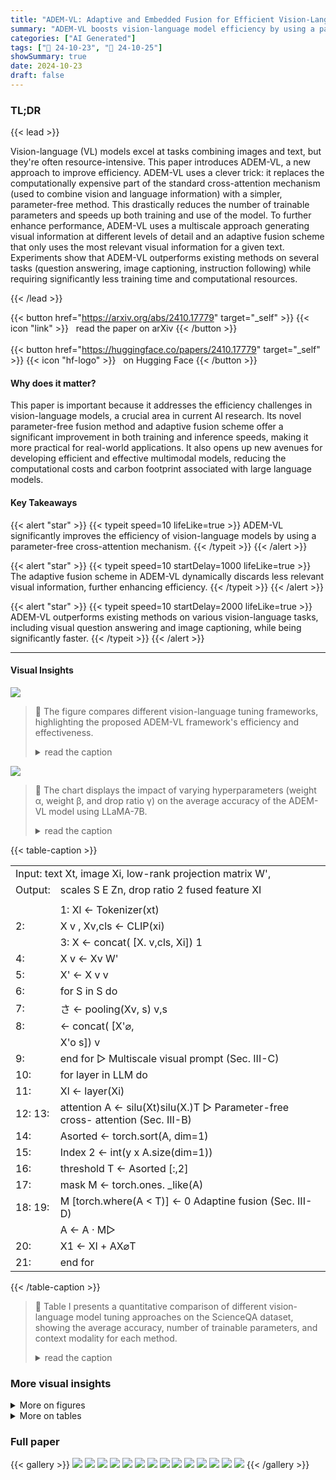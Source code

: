 ```yaml
---
title: "ADEM-VL: Adaptive and Embedded Fusion for Efficient Vision-Language Tuning"
summary: "ADEM-VL boosts vision-language model efficiency by using a parameter-free cross-attention mechanism and an adaptive fusion scheme, achieving state-of-the-art accuracy with reduced computational demand..."
categories: ["AI Generated"]
tags: ["🔖 24-10-23", "🤗 24-10-25"]
showSummary: true
date: 2024-10-23
draft: false
---
```


### TL;DR


{{< lead >}}

Vision-language (VL) models excel at tasks combining images and text, but they're often resource-intensive.  This paper introduces ADEM-VL, a new approach to improve efficiency.  ADEM-VL uses a clever trick: it replaces the computationally expensive part of the standard cross-attention mechanism (used to combine vision and language information) with a simpler, parameter-free method. This drastically reduces the number of trainable parameters and speeds up both training and use of the model. To further enhance performance, ADEM-VL uses a multiscale approach generating visual information at different levels of detail and an adaptive fusion scheme that only uses the most relevant visual information for a given text. Experiments show that ADEM-VL outperforms existing methods on several tasks (question answering, image captioning, instruction following) while requiring significantly less training time and computational resources.

{{< /lead >}}


{{< button href="https://arxiv.org/abs/2410.17779" target="_self" >}}
{{< icon "link" >}} &nbsp; read the paper on arXiv
{{< /button >}}
<br><br>
{{< button href="https://huggingface.co/papers/2410.17779" target="_self" >}}
{{< icon "hf-logo" >}} &nbsp; on Hugging Face
{{< /button >}}

#### Why does it matter?
This paper is important because it addresses the efficiency challenges in vision-language models, a crucial area in current AI research.  Its novel parameter-free fusion method and adaptive fusion scheme offer a significant improvement in both training and inference speeds, making it more practical for real-world applications. It also opens up new avenues for developing efficient and effective multimodal models, reducing the computational costs and carbon footprint associated with large language models.
#### Key Takeaways

{{< alert "star" >}}
{{< typeit speed=10 lifeLike=true >}} ADEM-VL significantly improves the efficiency of vision-language models by using a parameter-free cross-attention mechanism. {{< /typeit >}}
{{< /alert >}}

{{< alert "star" >}}
{{< typeit speed=10 startDelay=1000 lifeLike=true >}} The adaptive fusion scheme in ADEM-VL dynamically discards less relevant visual information, further enhancing efficiency. {{< /typeit >}}
{{< /alert >}}

{{< alert "star" >}}
{{< typeit speed=10 startDelay=2000 lifeLike=true >}} ADEM-VL outperforms existing methods on various vision-language tasks, including visual question answering and image captioning, while being significantly faster. {{< /typeit >}}
{{< /alert >}}

------
#### Visual Insights



![](figures/figures_4_0.png)

> 🔼 The figure compares different vision-language tuning frameworks, highlighting the proposed ADEM-VL framework's efficiency and effectiveness.
> <details>
> <summary>read the caption</summary>
> Fig. 1. Comparison of different vision-language tuning frameworks: (a) Methods that directly extend the input space of the language model with extracted vision features. (b) Methods that fuse vision information into the language model via cross-attention. (c) Our proposed ADEM-VL framework, which incorporates parameter-free cross-attention, multiscale visual prompting, and adaptive multimodal fusion designs. This approach ensures both parameter and computational efficiency while delivering promising performance.
> </details>





![](charts/charts_11_0.png)

> 🔼 The chart displays the impact of varying hyperparameters (weight α, weight β, and drop ratio γ) on the average accuracy of the ADEM-VL model using LLaMA-7B.
> <details>
> <summary>read the caption</summary>
> Fig. 2. Comparison of different hyperparameter settings in the ADEM-VL with LLaMA-7B as the language model.
> </details>





{{< table-caption >}}
<br><table id='4' style='font-size:16px'><tr><td colspan="2">Input: text Xt, image Xi, low-rank projection matrix W',</td></tr><tr><td>Output:</td><td>scales S E Zn, drop ratio 2 fused feature XI</td></tr><tr><td colspan="2"></td></tr><tr><td></td><td>1: Xl ← Tokenizer(xt)</td></tr><tr><td>2:</td><td>X v , Xv,cls ← CLIP(xi)</td></tr><tr><td></td><td>3: X ← concat( [X. v,cls, Xi]) 1</td></tr><tr><td>4:</td><td>X v ← Xv W'</td></tr><tr><td>5:</td><td>X' ← X v v</td></tr><tr><td>6:</td><td>for S in S do</td></tr><tr><td>7:</td><td>さ ← pooling(Xv, s) v,s</td></tr><tr><td>8:</td><td>← concat( [X'⌀,</td></tr><tr><td></td><td>X'o s]) v</td></tr><tr><td>9:</td><td>end for ▷ Multiscale visual prompt (Sec. III-C)</td></tr><tr><td>10:</td><td>for layer in LLM do</td></tr><tr><td>11:</td><td>Xl ← layer(Xi)</td></tr><tr><td>12: 13:</td><td>attention A ← silu(Xt)silu(X.)T ▷ Parameter-free cross- attention (Sec. III-B)</td></tr><tr><td>14:</td><td>Asorted ← torch.sort(A, dim=1)</td></tr><tr><td>15:</td><td>Index 2 ← int(y x A.size(dim=1))</td></tr><tr><td>16:</td><td>threshold T ← Asorted [:,2]</td></tr><tr><td>17:</td><td>mask M ← torch.ones. _like(A)</td></tr><tr><td>18: 19:</td><td>M [torch.where(A < T)] ← 0 Adaptine fusion (Sec. III-D)</td></tr><tr><td></td><td>A ← A · M▷</td></tr><tr><td>20:</td><td>X1 ← Xl + AX⌀T</td></tr><tr><td>21:</td><td>end for</td></tr></table>{{< /table-caption >}}

> 🔼 Table I presents a quantitative comparison of different vision-language model tuning approaches on the ScienceQA dataset, showing the average accuracy, number of trainable parameters, and context modality for each method.
> <details>
> <summary>read the caption</summary>
> TABLE I EVALUATION RESULTS ON SCIENCEQA TEST SET. NAT = NATURAL SCIENCE, SOC = SOCIAL SCIENCE, LAN = LANGUAGE SCIENCE, TXT = TEXT CONTEXT, IMG = IMAGE CONTEXT, NO = NO CONTEXT, G1-6 = GRADES 1-6, G7-12 = GRADES 7-12.
> </details>



### More visual insights

<details>
<summary>More on figures
</summary>


![](figures/figures_11_0.png)

> 🔼 The figure shows examples of image captioning results, visualizing the adaptive fusion module's feature dropping decisions for two different image scales.
> <details>
> <summary>read the caption</summary>
> Fig. 3. Visualization of image captioning results with LLaMA-7B. In each row, the left figure is the original image, while the middle and right figures demonstrate the dropping decisions for features at two different scales.
> </details>



![](figures/figures_11_1.png)

> 🔼 The figure compares three different vision-language tuning frameworks, highlighting the proposed ADEM-VL framework's efficiency and effectiveness in multimodal fusion.
> <details>
> <summary>read the caption</summary>
> Fig. 1. Comparison of different vision-language tuning frameworks: (a) Methods that directly extend the input space of the language model with extracted vision features. (b) Methods that fuse vision information into the language model via cross-attention. (c) Our proposed ADEM-VL framework, which incorporates parameter-free cross-attention, multiscale visual prompting, and adaptive multimodal fusion designs. This approach ensures both parameter and computational efficiency while delivering promising performance.
> </details>



![](figures/figures_11_2.png)

> 🔼 The figure compares different vision-language tuning frameworks, highlighting the proposed ADEM-VL framework's parameter and computational efficiency.
> <details>
> <summary>read the caption</summary>
> Fig. 1. Comparison of different vision-language tuning frameworks: (a) Methods that directly extend the input space of the language model with extracted vision features. (b) Methods that fuse vision information into the language model via cross-attention. (c) Our proposed ADEM-VL framework, which incorporates parameter-free cross-attention, multiscale visual prompting, and adaptive multimodal fusion designs. This approach ensures both parameter and computational efficiency while delivering promising performance.
> </details>



![](figures/figures_11_3.png)

> 🔼 The figure visualizes image captioning results, showing the original image and the model's decisions on dropping image features at different scales.
> <details>
> <summary>read the caption</summary>
> Fig. 3. Visualization of image captioning results with LLaMA-7B. In each row, the left figure is the original image, while the middle and right figures demonstrate the dropping decisions for features at two different scales.
> </details>



![](figures/figures_11_4.png)

> 🔼 The figure compares different vision-language tuning frameworks, highlighting the proposed ADEM-VL framework's efficient and adaptive multimodal fusion approach.
> <details>
> <summary>read the caption</summary>
> Fig. 1. Comparison of different vision-language tuning frameworks: (a) Methods that directly extend the input space of the language model with extracted vision features. (b) Methods that fuse vision information into the language model via cross-attention. (c) Our proposed ADEM-VL framework, which incorporates parameter-free cross-attention, multiscale visual prompting, and adaptive multimodal fusion designs. This approach ensures both parameter and computational efficiency while delivering promising performance.
> </details>



![](figures/figures_11_5.png)

> 🔼 The figure visualizes image captioning results, showing the original image and how the model's attention mechanism dynamically discards less relevant visual features at different scales.
> <details>
> <summary>read the caption</summary>
> Fig. 3. Visualization of image captioning results with LLaMA-7B. In each row, the left figure is the original image, while the middle and right figures demonstrate the dropping decisions for features at two different scales.
> </details>



![](figures/figures_11_6.png)

> 🔼 The figure visualizes the adaptive feature dropping mechanism of ADEM-VL for image captioning by showing original images and their corresponding feature attention maps at two scales.
> <details>
> <summary>read the caption</summary>
> Fig. 3. Visualization of image captioning results with LLaMA-7B. In each row, the left figure is the original image, while the middle and right figures demonstrate the dropping decisions for features at two different scales.
> </details>



![](figures/figures_12_0.png)

> 🔼 The figure shows four examples of zero-shot instruction following tasks performed by the LLaMA-7B model, demonstrating its ability to generate appropriate responses to image and instruction pairs.
> <details>
> <summary>read the caption</summary>
> Fig. 4. Examples of zero-shot instruction-following tasks with LLaMA-7B.
> </details>



![](figures/figures_12_1.png)

> 🔼 Figure 1 compares different vision-language tuning frameworks, highlighting the proposed ADEM-VL framework's parameter and computationally efficient design incorporating parameter-free cross-attention, multiscale visual prompting, and adaptive fusion.
> <details>
> <summary>read the caption</summary>
> Fig. 1. Comparison of different vision-language tuning frameworks: (a) Methods that directly extend the input space of the language model with extracted vision features. (b) Methods that fuse vision information into the language model via cross-attention. (c) Our proposed ADEM-VL framework, which incorporates parameter-free cross-attention, multiscale visual prompting, and adaptive multimodal fusion designs. This approach ensures both parameter and computational efficiency while delivering promising performance.
> </details>



![](figures/figures_12_2.png)

> 🔼 The figure compares different vision-language tuning frameworks, highlighting the proposed ADEM-VL framework's efficient multimodal fusion approach.
> <details>
> <summary>read the caption</summary>
> Fig. 1. Comparison of different vision-language tuning frameworks: (a) Methods that directly extend the input space of the language model with extracted vision features. (b) Methods that fuse vision information into the language model via cross-attention. (c) Our proposed ADEM-VL framework, which incorporates parameter-free cross-attention, multiscale visual prompting, and adaptive multimodal fusion designs. This approach ensures both parameter and computational efficiency while delivering promising performance.
> </details>



![](figures/figures_12_3.png)

> 🔼 The figure compares three different vision-language tuning frameworks: input space fusion, intermediate layer fusion with cross-attention, and the proposed ADEM-VL framework which uses parameter-free cross-attention, multiscale visual prompting, and adaptive fusion.
> <details>
> <summary>read the caption</summary>
> Fig. 1. Comparison of different vision-language tuning frameworks: (a) Methods that directly extend the input space of the language model with extracted vision features. (b) Methods that fuse vision information into the language model via cross-attention. (c) Our proposed ADEM-VL framework, which incorporates parameter-free cross-attention, multiscale visual prompting, and adaptive multimodal fusion designs. This approach ensures both parameter and computational efficiency while delivering promising performance.
> </details>



</details>




<details>
<summary>More on tables
</summary>


{{< table-caption >}}
<table id='4' style='font-size:18px'><tr><td rowspan="2">Method</td><td colspan="2">#Param</td><td colspan="3">Subject</td><td colspan="3">Context Modality</td><td colspan="2">Grade</td><td rowspan="2">Average</td></tr><tr><td>Trainable</td><td>LLM</td><td>NAT</td><td>SOC</td><td>LAN</td><td>TXT</td><td>IMG</td><td>NO</td><td>G1-6 G7-12</td><td></td></tr><tr><td colspan="12">Zero-/few-shot methods</td></tr><tr><td>Human [68]</td><td>-</td><td>-</td><td>90.23</td><td>84.97</td><td>87.48</td><td>89.60</td><td>87.50</td><td>88.10</td><td>91.59</td><td>82.42</td><td>88.40</td></tr><tr><td>GPT-3.5 [68]</td><td>-</td><td>-</td><td>74.64</td><td>69.74</td><td>76.00</td><td>74.44</td><td>67.28</td><td>77.42</td><td>76.80</td><td>68.89</td><td>73.97</td></tr><tr><td>GPT-3.5 [68]</td><td>-</td><td>-</td><td>75.44</td><td>70.87</td><td>78.09</td><td>74.68</td><td>67.43</td><td>79.93</td><td>78.23</td><td>69.68</td><td>75.17</td></tr><tr><td>GPT-4 []</td><td>-</td><td>-</td><td>84.06</td><td>73.45</td><td>87.36</td><td>81.87</td><td>70.75</td><td>90.73</td><td>84.69</td><td>79.10</td><td>82.69</td></tr><tr><td colspan="12">Full training methods</td></tr><tr><td>UnifiedQA [68]</td><td>223M</td><td>-</td><td>71.00</td><td>76.04</td><td>78.91</td><td>66.42</td><td>66.53</td><td>81.81</td><td>77.06</td><td>68.82</td><td>74.11</td></tr><tr><td>MM-CoTBase [69]</td><td>223M</td><td>-</td><td>87.52</td><td>77.17</td><td>85.82</td><td>87.88</td><td>82.90</td><td>86.83</td><td>84.65</td><td>85.37</td><td>84.91</td></tr><tr><td>MM-CoTLarge [69]</td><td>733M</td><td>-</td><td>95.91</td><td>82.00</td><td>90.82</td><td>95.26</td><td>88.80</td><td>92.89</td><td>92.44</td><td>90.31</td><td>91.68</td></tr><tr><td>LLaVA []</td><td>7B</td><td>7B</td><td>-</td><td>-</td><td>-</td><td>-</td><td>-</td><td>-</td><td>-</td><td>-</td><td>89.84</td></tr><tr><td>LLaVA []</td><td>13B</td><td>13B</td><td>90.36</td><td>95.95</td><td>88.00</td><td>89.49</td><td>88.00</td><td>90.66</td><td>90.93</td><td>90.90</td><td>90.92</td></tr><tr><td colspan="12">PEFT methods with LLaMA</td></tr><tr><td>LLaMA-Adapter []</td><td>1.8M</td><td>7B</td><td>84.37</td><td>88.30</td><td>84.36</td><td>83.72</td><td>80.32</td><td>86.90</td><td>85.83</td><td>84.05</td><td>85.19</td></tr><tr><td>LLaVA-LoRA []</td><td>4.4M</td><td>7B</td><td>91.70</td><td>94.60</td><td>86.09</td><td>91.25</td><td>90.28</td><td>88.64</td><td>91.52</td><td>89.65</td><td>90.85</td></tr><tr><td>LaVIN [10]</td><td>3.8M</td><td>7B</td><td>89.25</td><td>94.94</td><td>85.24</td><td>88.51</td><td>87.46</td><td>88.08</td><td>90.16</td><td>88.07</td><td>89.41</td></tr><tr><td>LaVIN [10]</td><td>5.4M</td><td>13B</td><td>90.32</td><td>94.38</td><td>87.73</td><td>89.44</td><td>87.65</td><td>90.31</td><td>91.19</td><td>89.26</td><td>90.50</td></tr><tr><td>Mem VP [59]</td><td>3.9M</td><td>7B</td><td>94.45</td><td>95.05</td><td>88.64</td><td>93.99</td><td>92.36</td><td>90.94</td><td>93.10</td><td>93.01</td><td>93.07</td></tr><tr><td>Mem VP [59]</td><td>5.5M</td><td>13B</td><td>95.07</td><td>95.15</td><td>90.00</td><td>94.43</td><td>92.86</td><td>92.47</td><td>93.61</td><td>94.07</td><td>93.78</td></tr><tr><td>ADEM-VL</td><td>4.5M</td><td>7B</td><td>95.52</td><td>95.39</td><td>89.18</td><td>95.36</td><td>93.95</td><td>90.94</td><td>93.87</td><td>93.80</td><td>93.85</td></tr><tr><td>ADEM-VL</td><td>5.5M</td><td>13B</td><td>96.00</td><td>94.94</td><td>91.27</td><td>95.45</td><td>93.95</td><td>93.03</td><td>94.46</td><td>94.73</td><td>94.55</td></tr><tr><td colspan="12">PEFT methods with LLaMA2</td></tr><tr><td>Mem VP [59]</td><td>3.9M</td><td>7B</td><td>93.12</td><td>94.60</td><td>89.27</td><td>92.86</td><td>91.13</td><td>91.15</td><td>92.51</td><td>92.29</td><td>92.43</td></tr><tr><td>ADEM-VL</td><td>4.5M</td><td>7B</td><td>95.74</td><td>94.83</td><td>90.00</td><td>95.50</td><td>93.75</td><td>91.78</td><td>94.16</td><td>93.87</td><td>94.06</td></tr></table>{{< /table-caption >}}
> 🔼 {{ table.description }}
> <details>
> <summary>read the caption</summary>
> {{ table.caption }}
> </details>


> Table 1 presents a comparison of various vision-language models' performance on the ScienceQA dataset, categorized by method type, trainable parameters, and performance metrics across different subjects, context modalities, and grade levels.


{{< table-caption >}}
<table id='9' style='font-size:18px'><tr><td>Method</td><td>#T.</td><td>BLEU-4</td><td>CIDEr</td></tr><tr><td>ClipCap [77]</td><td>-</td><td>33.5</td><td>113.1</td></tr><tr><td>VisionLLM-H [78]</td><td>-</td><td>32.1</td><td>114.2</td></tr><tr><td>BLIP [60]</td><td>583M</td><td>40.4</td><td>136.7</td></tr><tr><td>BLIP-2 [35]</td><td>188M</td><td>43.7</td><td>145.3</td></tr><tr><td>*LLaMA-Adapter V2 [29]</td><td>14M</td><td>36.2</td><td>122.2</td></tr><tr><td>*LaVIN [10]</td><td>5.4M</td><td>37.8</td><td>131.7</td></tr><tr><td>* ADEM-VL</td><td>5.5M</td><td>38.5</td><td>133.2</td></tr></table>{{< /table-caption >}}
> 🔼 {{ table.description }}
> <details>
> <summary>read the caption</summary>
> {{ table.caption }}
> </details>


> Table II presents quantitative results of different vision-language models on the COCO Caption dataset, showing the number of trainable parameters, BLEU-4 scores, and CIDEr scores.


{{< table-caption >}}
<table id='4' style='font-size:18px'><tr><td>Method</td><td>#Trainable param</td><td>#Extra tokens</td><td>MME-P</td><td>MME-C</td></tr><tr><td>LLaVA []</td><td>13B</td><td>256</td><td>502.8</td><td>214.6</td></tr><tr><td>* Prompt-Aware Adapter [79]</td><td>-</td><td>256</td><td>1375.0</td><td>289.3</td></tr><tr><td>* MiniGPT-4 [36]</td><td>-</td><td>256</td><td>866.5</td><td>292.1</td></tr><tr><td>* LayerNorm [80]</td><td>325M</td><td>256</td><td>929.3</td><td>254.3</td></tr><tr><td>LayerNorm-simp. [80]</td><td>0.4M</td><td>256</td><td>824.3</td><td>221.1</td></tr><tr><td>* LLaMA-Adapter [9]</td><td>14M</td><td>-</td><td>972.6</td><td>248.9</td></tr><tr><td>** LaVIN [10]</td><td>5.4M</td><td>7</td><td>963.6</td><td>249.6</td></tr><tr><td>ADEM-VL</td><td>5.5M</td><td>1</td><td>966.2</td><td>270.7</td></tr></table>{{< /table-caption >}}
> 🔼 {{ table.description }}
> <details>
> <summary>read the caption</summary>
> {{ table.caption }}
> </details>


> Table III presents a comparison of different vision-language models on the MME benchmark, showing the number of trainable parameters, extra tokens processed, and performance metrics (MME-P and MME-C).


{{< table-caption >}}
<table id='6' style='font-size:16px'><tr><td rowspan="2">Method</td><td colspan="2">#Param</td><td colspan="2">Image QA</td><td colspan="2">Benchmark</td></tr><tr><td>Trainable</td><td>LLM</td><td>VQAv2</td><td>GQA</td><td>MMB</td><td>MMMU</td></tr><tr><td colspan="7">Full training methods</td></tr><tr><td>LLaVA []</td><td>13B</td><td>13B</td><td>-</td><td>-</td><td>34.1</td><td>32.3</td></tr><tr><td>mPLUG-Owl2 [81]</td><td>8.2B</td><td>8.2B</td><td>79.4</td><td>56.1</td><td>64.5</td><td>-</td></tr><tr><td>InternLM-XComposer2 [32]</td><td>7B</td><td>7B</td><td>-</td><td>-</td><td>79.6</td><td>42.0</td></tr><tr><td>MoE-LLaVA-1.6Bx4-Top2 [82]</td><td>6.4B</td><td>6.4B</td><td>76.7</td><td>60.3</td><td>60.2</td><td>-</td></tr><tr><td colspan="7">PEFT methods</td></tr><tr><td>MiniGPT-4 [36]</td><td>-</td><td>13B</td><td>-</td><td>-</td><td>23.0</td><td>-</td></tr><tr><td>LaVIN [10]</td><td>5.4M</td><td>13B</td><td>68.6*</td><td>48.8*</td><td>56.7*</td><td>35.0*</td></tr><tr><td>ADEM-VL</td><td>4.5M</td><td>7B</td><td>71.7</td><td>52.4</td><td>52.4</td><td>34.2</td></tr><tr><td>ADEM-VL</td><td>5.5M</td><td>13B</td><td>73.5</td><td>56.0</td><td>58.4</td><td>38.3</td></tr></table>{{< /table-caption >}}
> 🔼 {{ table.description }}
> <details>
> <summary>read the caption</summary>
> {{ table.caption }}
> </details>


> Table IV compares the performance of different vision-language models on various image understanding tasks, including the number of trainable parameters and the performance on VQAv2, GQA, MMB, and MMMU benchmarks.


{{< table-caption >}}
<table id='4' style='font-size:18px'><tr><td rowspan="2">Method</td><td colspan="2">#Param</td><td rowspan="2">FLOPs</td><td colspan="2">#Time (s/batch)</td><td colspan="3">#Overall training time (GPU Hours)</td></tr><tr><td>T.</td><td>LLM</td><td>Training</td><td>Inference</td><td>ScienceQA</td><td>COCO caption</td><td>Instruction</td></tr><tr><td>LLaVA-LoRA [59]</td><td>4.4M</td><td>7B</td><td>110.44T</td><td>0.49</td><td>3.42</td><td>8.8</td><td>-</td><td>-</td></tr><tr><td>LaVIN [10]</td><td>3.8M</td><td>7B</td><td>56.19T</td><td>0.39</td><td>2.06</td><td>6.8</td><td>12.7</td><td>211.4</td></tr><tr><td>MemVP [59]</td><td>3.9M</td><td>7B</td><td>54.81T</td><td>0.28</td><td>1.88</td><td>5.1</td><td>-</td><td>-</td></tr><tr><td>MemVP [59]</td><td>5.5M</td><td>13B</td><td>132.76T</td><td>0.46</td><td>3.07</td><td>8.1</td><td>-</td><td>-</td></tr><tr><td>ADEM-VL</td><td>4.5M</td><td>7B</td><td>54.93T</td><td>0.25</td><td>1.86</td><td>4.3</td><td>8.0</td><td>134.8</td></tr><tr><td>ADEM-VL</td><td>5.5M</td><td>13B</td><td>133.26T</td><td>0.39</td><td>2.97</td><td>6.9</td><td>12.5</td><td>212.9</td></tr></table>{{< /table-caption >}}
> 🔼 {{ table.description }}
> <details>
> <summary>read the caption</summary>
> {{ table.caption }}
> </details>


> Table V presents a comparison of training and inference speed across different vision-language models, highlighting the efficiency of the proposed ADEM-VL framework in terms of training and inference time and computational cost.


{{< table-caption >}}
<table id='7' style='font-size:18px'><tr><td rowspan="2">Setting</td><td rowspan="2">#Trainable</td><td colspan="3">Subject</td><td colspan="3">Context Modality</td><td colspan="2">Grade</td><td rowspan="2">Average</td></tr><tr><td>NAT</td><td>SOC</td><td>LAN</td><td>TXT</td><td>IMG</td><td>NO</td><td>G1-6</td><td>G7-12</td></tr><tr><td>Baseline</td><td>3.4M</td><td>93.49</td><td>95.05</td><td>88.21</td><td>92.85</td><td>91.28</td><td>90.92</td><td>92.50</td><td>92.35</td><td>92.45</td></tr><tr><td>+ [cls] token</td><td>4.0M</td><td>93.70</td><td>95.00</td><td>88.46</td><td>93.19</td><td>91.85</td><td>90.63</td><td>92.37</td><td>93.05</td><td>92.61</td></tr><tr><td>+ Parameter-free xattn</td><td>4.0M</td><td>94.60</td><td>95.65</td><td>89.00</td><td>94.56</td><td>93.19</td><td>90.89</td><td>93.42</td><td>93.27</td><td>93.37</td></tr><tr><td>+ Multiscale VP</td><td>4.5M</td><td>95.10</td><td>95.50</td><td>88.50</td><td>94.87</td><td>93.48</td><td>90.66</td><td>93.61</td><td>93.21</td><td>93.47</td></tr><tr><td>+ Adaptive fusion</td><td>4.5M</td><td>95.52</td><td>95.39</td><td>89.18</td><td>95.36</td><td>93.95</td><td>90.94</td><td>93.87</td><td>93.80</td><td>93.85</td></tr></table>{{< /table-caption >}}
> 🔼 {{ table.description }}
> <details>
> <summary>read the caption</summary>
> {{ table.caption }}
> </details>


> Table VI presents the ablation study of each component in the ADEM-VL framework using LLaMA-7B, showing the impact of each module on the average accuracy of the ScienceQA dataset.


{{< table-caption >}}
<table id='10' style='font-size:20px'><tr><td>Query from</td><td>Add to</td><td>Average</td></tr><tr><td>MHSA (in)</td><td>MHSA (in)</td><td>92.19</td></tr><tr><td>MHSA (in)</td><td>MHSA (out)</td><td>93.18</td></tr><tr><td>MHSA (out)</td><td>MHSA (out)</td><td>92.00</td></tr><tr><td>MLP (in)</td><td>MLP (in)</td><td>91.77</td></tr><tr><td>MLP (in)</td><td>MLP (out)</td><td>93.85</td></tr><tr><td>MLP (out)</td><td>MLP (out)</td><td>92.27</td></tr></table>{{< /table-caption >}}
> 🔼 {{ table.description }}
> <details>
> <summary>read the caption</summary>
> {{ table.caption }}
> </details>


> This table compares the performance of different placements of cross-attention modules within the language model, showing where the input query comes from and where the output is added, using LLaMA-7B.


{{< table-caption >}}
<table id='12' style='font-size:18px'><tr><td>Projection</td><td>formula</td><td>Average</td></tr><tr><td>None</td><td>x → x</td><td>92.16</td></tr><tr><td>Softmax</td><td>x → softmax(x)</td><td>79.42</td></tr><tr><td>ReLU</td><td>x → relu(x)</td><td>91.99</td></tr><tr><td>ELU</td><td>x → elu(x)</td><td>92.45</td></tr><tr><td>SiLU</td><td>x → silu(x)</td><td>93.85</td></tr><tr><td>SiLU (positive)</td><td>x → silu(x) - min(x)</td><td>38.58</td></tr></table>{{< /table-caption >}}
> 🔼 {{ table.description }}
> <details>
> <summary>read the caption</summary>
> {{ table.caption }}
> </details>


> Table VIII compares the performance of different non-parameterized linear projection functions used in Equation 3 of the ADEM-VL model with LLaMA-7B.


{{< table-caption >}}
<table id='5' style='font-size:20px'><tr><td>Down sample</td><td>Size</td><td>Average</td></tr><tr><td>None</td><td>256</td><td>93.70</td></tr><tr><td>Avg. pooling</td><td>64</td><td>92.82</td></tr><tr><td>Avg. pooling</td><td>16</td><td>91.65</td></tr><tr><td>Avg. pooling</td><td>concat(64,16)</td><td>93.24</td></tr><tr><td>Avg. pooling</td><td>concat(256,16)</td><td>93.65</td></tr><tr><td>Avg. pooling</td><td>concat(256,64)</td><td>93.85</td></tr><tr><td>Avg. pooling</td><td>concat(256,64,16)</td><td>93.59</td></tr><tr><td>Max pooling</td><td>concat(256,64)</td><td>93.55</td></tr></table>{{< /table-caption >}}
> 🔼 {{ table.description }}
> <details>
> <summary>read the caption</summary>
> {{ table.caption }}
> </details>


> Table IX shows the comparison of different downsampling methods and scales in generating multimodal visual prompts with LLaMA-7B as the language model.


{{< table-caption >}}
<table id='7' style='font-size:16px'><tr><td colspan="2">Visual input</td><td rowspan="2">Average</td></tr><tr><td>#Visual tokens</td><td>[cls] token</td></tr><tr><td>0</td><td>X</td><td>92.97</td></tr><tr><td>0</td><td>V</td><td>93.85</td></tr><tr><td>64</td><td>X</td><td>92.47</td></tr><tr><td>64</td><td>V</td><td>92.86</td></tr><tr><td>256</td><td>X</td><td>89.86</td></tr><tr><td>256</td><td>V</td><td>90.17</td></tr></table>{{< /table-caption >}}
> 🔼 {{ table.description }}
> <details>
> <summary>read the caption</summary>
> {{ table.caption }}
> </details>


> Table X shows the average accuracy results on the ScienceQA dataset when integrating different input-stage fusion schemes with LLaMA-7B as the language model, demonstrating the impact of adding various numbers of visual tokens.


</details>


### Full paper

{{< gallery >}}
<img src="paper_images/1.png" class="grid-w50 md:grid-w33 xl:grid-w25" />
<img src="paper_images/2.png" class="grid-w50 md:grid-w33 xl:grid-w25" />
<img src="paper_images/3.png" class="grid-w50 md:grid-w33 xl:grid-w25" />
<img src="paper_images/4.png" class="grid-w50 md:grid-w33 xl:grid-w25" />
<img src="paper_images/5.png" class="grid-w50 md:grid-w33 xl:grid-w25" />
<img src="paper_images/6.png" class="grid-w50 md:grid-w33 xl:grid-w25" />
<img src="paper_images/7.png" class="grid-w50 md:grid-w33 xl:grid-w25" />
<img src="paper_images/8.png" class="grid-w50 md:grid-w33 xl:grid-w25" />
<img src="paper_images/9.png" class="grid-w50 md:grid-w33 xl:grid-w25" />
<img src="paper_images/10.png" class="grid-w50 md:grid-w33 xl:grid-w25" />
<img src="paper_images/11.png" class="grid-w50 md:grid-w33 xl:grid-w25" />
<img src="paper_images/12.png" class="grid-w50 md:grid-w33 xl:grid-w25" />
<img src="paper_images/13.png" class="grid-w50 md:grid-w33 xl:grid-w25" />
<img src="paper_images/14.png" class="grid-w50 md:grid-w33 xl:grid-w25" />
{{< /gallery >}}